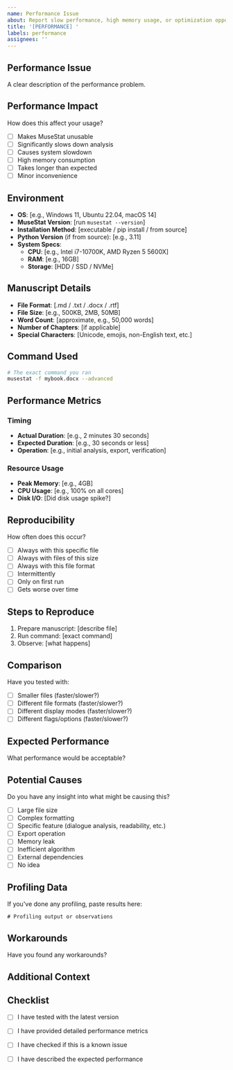 ```yaml
---
name: Performance Issue
about: Report slow performance, high memory usage, or optimization opportunities
title: '[PERFORMANCE] '
labels: performance
assignees: ''
---
```


## Performance Issue

A clear description of the performance problem.

## Performance Impact

How does this affect your usage?
- [ ] Makes MuseStat unusable
- [ ] Significantly slows down analysis
- [ ] Causes system slowdown
- [ ] High memory consumption
- [ ] Takes longer than expected
- [ ] Minor inconvenience

## Environment

- **OS**: [e.g., Windows 11, Ubuntu 22.04, macOS 14]
- **MuseStat Version**: [run `musestat --version`]
- **Installation Method**: [executable / pip install / from source]
- **Python Version** (if from source): [e.g., 3.11]
- **System Specs**:
  - **CPU**: [e.g., Intel i7-10700K, AMD Ryzen 5 5600X]
  - **RAM**: [e.g., 16GB]
  - **Storage**: [HDD / SSD / NVMe]

## Manuscript Details

- **File Format**: [.md / .txt / .docx / .rtf]
- **File Size**: [e.g., 500KB, 2MB, 50MB]
- **Word Count**: [approximate, e.g., 50,000 words]
- **Number of Chapters**: [if applicable]
- **Special Characters**: [Unicode, emojis, non-English text, etc.]

## Command Used

```bash
# The exact command you ran
musestat -f mybook.docx --advanced
```

## Performance Metrics

### Timing
- **Actual Duration**: [e.g., 2 minutes 30 seconds]
- **Expected Duration**: [e.g., 30 seconds or less]
- **Operation**: [e.g., initial analysis, export, verification]

### Resource Usage
<!-- If you can measure these -->
- **Peak Memory**: [e.g., 4GB]
- **CPU Usage**: [e.g., 100% on all cores]
- **Disk I/O**: [Did disk usage spike?]

## Reproducibility

How often does this occur?
- [ ] Always with this specific file
- [ ] Always with files of this size
- [ ] Always with this file format
- [ ] Intermittently
- [ ] Only on first run
- [ ] Gets worse over time

## Steps to Reproduce

1. Prepare manuscript: [describe file]
2. Run command: [exact command]
3. Observe: [what happens]

## Comparison

Have you tested with:
- [ ] Smaller files (faster/slower?)
- [ ] Different file formats (faster/slower?)
- [ ] Different display modes (faster/slower?)
- [ ] Different flags/options (faster/slower?)

## Expected Performance

What performance would be acceptable?
<!-- e.g., "Should complete in under 10 seconds for a 50k word manuscript" -->

## Potential Causes

Do you have any insight into what might be causing this?
- [ ] Large file size
- [ ] Complex formatting
- [ ] Specific feature (dialogue analysis, readability, etc.)
- [ ] Export operation
- [ ] Memory leak
- [ ] Inefficient algorithm
- [ ] External dependencies
- [ ] No idea

## Profiling Data

If you've done any profiling, paste results here:

```
# Profiling output or observations
```

## Workarounds

Have you found any workarounds?

## Additional Context

<!-- Any other relevant information, logs, or observations -->

## Checklist

- [ ] I have tested with the latest version
- [ ] I have provided detailed performance metrics
- [ ] I have checked if this is a known issue
- [ ] I have described the expected performance


